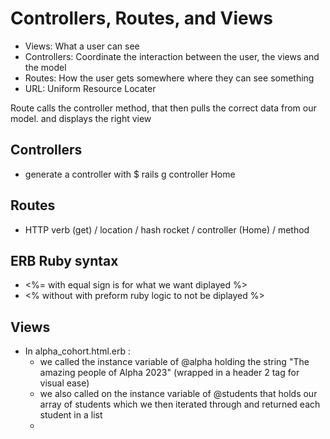 # Controllers, Routes, and Views

- Views: What a user can see
- Controllers: Coordinate the interaction between the user, the views and the model
- Routes: How the user gets somewhere where they can see something
- URL: Uniform Resource Locater

Route calls the controller method, that then pulls the correct data from our model. and displays the right view


## Controllers
- generate a controller with $ rails g controller Home

## Routes
- HTTP verb (get) / location / hash rocket / controller (Home) / method

## ERB Ruby syntax 
- <%= with equal sign is for what we want diplayed %>
- <% without with preform ruby logic to not be diplayed %>

## Views
- In alpha_cohort.html.erb :
  - we called the instance variable of @alpha holding the string "The amazing people of Alpha 2023" (wrapped in a header 2 tag for visual ease)
  - we also called on the instance variable of @students that holds our array of students which we then iterated through and returned each student in a list <li>